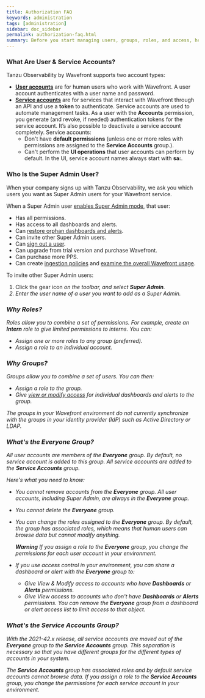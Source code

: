 ```yaml
---
title: Authorization FAQ
keywords: administration
tags: [administration]
sidebar: doc_sidebar
permalink: authorization-faq.html
summary: Before you start managing users, groups, roles, and access, here are some FAQs.
---
```


### What Are User & Service Accounts?

Tanzu Observability by Wavefront supports two account types:
* [**User accounts**](user-accounts.html) are for human users who work with Wavefront. A user account authenticates with a user name and password.
* [**Service accounts**](service-accounts.html) are for services that interact with Wavefront through an API and use a **token** to authenticate. Service accounts are used to automate management tasks. As a user with the **Accounts** permission, you generate (and revoke, if needed) authentication tokens for the service account. It’s also possible to deactivate a service account completely. 
 Service accounts:
  - Don't have **default permissions** (unless one or more roles with permissions are assigned to the **Service Accounts** group.).
  - Can't perform the **UI operations** that user accounts can perform by default.
  In the UI, service account names always start with **sa:**.

### Who Is the Super Admin User?

When your company signs up with Tanzu Observability, we ask you which users you want as Super Admin users for your Wavefront service.

When a Super Admin user [enables Super Admin mode](users_account_managing.html#enable-or-disable-super-admin-mode), that user:

* Has all permissions.
* Has access to all dashboards and alerts.
* Can [restore orphan dashboards and alerts](access.html#make-orphan-dashboards-or-alerts-visible).
* Can invite other Super Admin users.
* Can [sign out a user](user-accounts.html#sign-out-a-user).
* Can upgrade from trial version and purchase Wavefront.
* Can purchase more PPS.
* Can create [ingestion policies](ingestion_policies.html) and [examine the overall Wavefront usage](examine_usage.html).

To invite other Super Admin users:

1. Click the gear icon <i class="fa fa-cog"/> on the toolbar, and select **Super Admin**.
2. Enter the user name of a user you want to add as a Super Admin.


### Why Roles?

Roles allow you to combine a set of permissions. For example, create an **Intern** role to give limited permissions to interns. You can:
* Assign one or more roles to any group (preferred).
* Assign a role to an individual account.

### Why Groups?

Groups allow you to combine a set of users. You can then:
* Assign a role to the group.
* Give [view or modify access](access.html) for individual dashboards and alerts to the group.

The groups in your Wavefront environment do *not* currently synchronize with the groups in your identity provider (IdP) such as Active Directory or LDAP.


### What's the Everyone Group?

All user accounts are members of the **Everyone** group. By default, no service account is added to this group. All service accounts are added to the **Service Accounts** group.

Here's what you need to know:

* You cannot remove accounts from the **Everyone** group. All user accounts, including Super Admin, are always in the **Everyone** group.
* You cannot delete the **Everyone** group.
* You can change the roles assigned to the **Everyone** group. By default, the group has associated roles, which means that human users can browse data but cannot modify anything. 

  **Warning** If you assign a role to the **Everyone** group, you change the permissions for each user account in your environment.
* If you use access control in your environment, you can share a dashboard or alert with the **Everyone** group to:
  - Give View & Modify access to accounts who have **Dashboards** or **Alerts** permissions.
  - Give View access to accounts who don't have **Dashboards** or **Alerts** permissions.
  You can remove the **Everyone** group from a dashboard or alert access list to limit access to that object.
  
  
### What's the Service Accounts Group?

With the 2021-42.x release, all service accounts are moved out of the **Everyone** group to the **Service Accounts** group. This separation is necessary so that you have different groups for the different types of accounts in your system. 

The **Service Accounts** group has associated roles and by default service accounts cannot browse data. If you assign a role to the **Service Accounts** group, you change the permissions for each service account in your environment.




  
